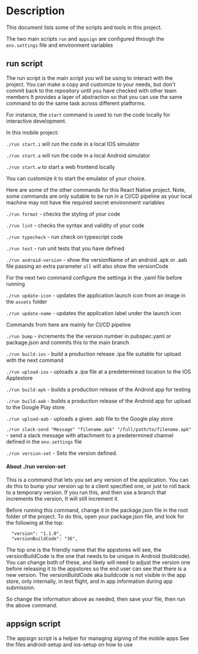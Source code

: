 # Description

This document lists some of the scripts and tools in this project.

The two main scripts `run` and `appsign` are configured through the `env.settings` file and environment variables

## run script

The run script is the main script you will be using to interact with the project.
You can make a copy and customize to your needs, but don't commit back to the repository until you have checked with other team members
It provides a layer of abstraction so that you can use the same command to do the same task across different platforms.

For instance, the `start` command is used to run the code locally for interactive development.

In this mobile project:

`./run start.i` will run the code in a local IOS simulator

`./run start.a` will run the code in a local Android simulator

`./run start.w` to start a web frontend locally

You can customize it to start the emulator of your choice.


Here are some of the other commands for this React Native project.
Note, some commands are only suitable to be run in a CI/CD pipeline as your local machine may not have the required
secret environment variables

`./run format` - checks the styling of your code

`./run lint` - checks the syntax and validity of your code

`./run typecheck` - run check on typescript code

`./run test` - run unit tests that you have defined

`./run android-version` - show the versionName of an android .apk or .aab file
passing an extra parameter `all` will also show the versionCode

For the next two command configure the settings in the .yaml file before running

`./run update-icon` - updates the application launch icon from an image in the `assets` folder

`./run update-name` - updates the application label under the launch icon

Commands from here are mainly for CI/CD pipeline

`./run bump` - increments the the version number in pubspec.yaml or package.json and commits this to the main branch

`./run build-ios` - build a production release .ipa file suitable for upload with the next command

`./run upload-ios` - uploads a .ipa file at a predetermined location to the IOS Applestore

`./run build-apk` - builds a production release of the Android app for testing

`./run build-aab` - builds a production release of the Android app for upload to the Google Play store

`./run upload-aab` - uploads a given .aab file to the Google play store

`./run slack-send "Message" "filename.apk" "/full/path/to/filename.apk"` - send a slack message with attachment
to a predetermined channel defined in the `env.settings` file

`./run version-set` - Sets the version defined.
#### About ./run version-set
This is a command that lets you set any version of the application. You can do this to bump your version up to a client specified one, or just to roll back to a temporary version. If you run this, and then use a branch that increments the version, It will still increment it. 

Before running this command, change it in the package.json file in the root folder of the project. To do this, open your package.json file, and look for the following at the top:
```
  "version": "1.1.0",
  "versionBuildCode": "36",
```
The top one is the friendly name that the appstores will see, the versionBuildCode is the one that needs to be unique in Android (buildcode). You can change both of these, and likely will need to adjust the version one before releasing it to the appstores so the end user can see that there is a new version. The versionBuildCode aka buildcode is not visible in the app store, only internally, in test flight, and in app information during app submission.

So change the information above as needed, then save your file, then run the above command.


## appsign script

The appsign script is a helper for managing signing of the mobile apps
See the files android-setup and ios-setup on how to use